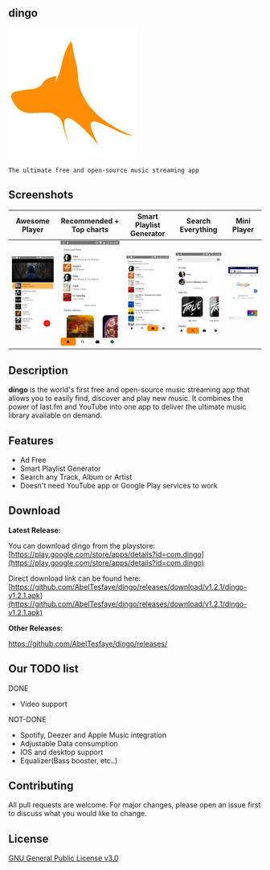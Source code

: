 ## dingo

![icon](https://github.com/AbelTesfaye/dingo/blob/master/docs/images/dingo_icon.png)

`The ultimate free and open-source music streaming app`

## Screenshots

|                                    Awesome Player                                     |                                    Recommended + Top charts                                     |                                    Smart Playlist Generator                                     |                                    Search Everything                                     |                                    Mini Player                                           |
| :-----------------------------------------------------------------------------------: | :---------------------------------------------------------------------------------------------: | :---------------------------------------------------------------------------------------------: | :--------------------------------------------------------------------------------------: | :--------------------------------------------------------------------------------------: |
| ![Awesome Player](https://github.com/AbelTesfaye/dingo/blob/master/docs/images/screenshots/1.jpg) | ![Recommended + Top charts](https://github.com/AbelTesfaye/dingo/blob/master/docs/images/screenshots/2.jpg) | ![Smart Playlist Generator](https://github.com/AbelTesfaye/dingo/blob/master/docs/images/screenshots/3.jpg) | ![Search Everything](https://github.com/AbelTesfaye/dingo/blob/master/docs/images/screenshots/4.jpg) | ![Mini Player](https://github.com/AbelTesfaye/dingo/blob/master/docs/images/screenshots/5.jpg)       |

## Description

**dingo** is the world's first free and open-source music streaming app that allows you to easily find, discover and play new music. It combines the power of last.fm and YouTube into one app to deliver the ultimate music library available on demand.

## Features

-   Ad Free
-   Smart Playlist Generator
-   Search any Track, Album or Artist
-   Doesn't need YouTube app or Google Play services to work

## Download

**Latest Release:**

You can download dingo from the playstore: [https://play.google.com/store/apps/details?id=com.dingo](https://play.google.com/store/apps/details?id=com.dingo)

Direct download link can be found here: [https://github.com/AbelTesfaye/dingo/releases/download/v1.2.1/dingo-v1.2.1.apk](https://github.com/AbelTesfaye/dingo/releases/download/v1.2.1/dingo-v1.2.1.apk)

**Other Releases:**

https://github.com/AbelTesfaye/dingo/releases/


## Our TODO list

DONE
-   Video support

NOT-DONE
-   Spotify, Deezer and Apple Music integration
-   Adjustable Data consumption
-   IOS and desktop support
-   Equalizer(Bass booster, etc..)

## Contributing

All pull requests are welcome. For major changes, please open an issue first to discuss what you would like to change.

## License

[GNU General Public License v3.0](https://www.gnu.org/licenses/gpl-3.0.en.html)
